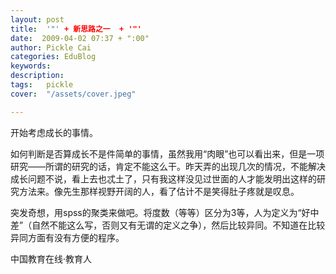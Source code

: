 ```yaml
---
layout: post  
title:  '"' + 新思路之一  + '"'
date:  2009-04-02 07:37 + ":00" 
author: Pickle Cai  
categories: EduBlog  
keywords: 
description:   
tags:	pickle   
cover:  "/assets/cover.jpeg"  

---  
```

    
开始考虑成长的事情。



如何判断是否算成长不是件简单的事情，虽然我用“肉眼”也可以看出来，但是一项研究——所谓的研究的话，肯定不能这么干。昨天弄的出现几次的情况，不能解决成长问题不说，看上去也忒土了，只有我这样没见过世面的人才能发明出这样的研究方法来。像先生那样视野开阔的人，看了估计不是笑得肚子疼就是叹息。



突发奇想，用spss的聚类来做吧。将度数（等等）区分为3等，人为定义为“好中差”（自然不能这么写，否则又有无谓的定义之争），然后比较异同。不知道在比较异同方面有没有方便的程序。



		    
 中国教育在线·教育人

